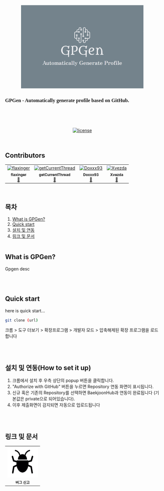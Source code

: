<h1 align="center">
  <img src="assets/GPGen_thumbnail.png" alt="GPGen - Automatically generate profile based on GitHub." width="400">
  <br>
    <h3 style = "font-family: times, serif">GPGen - Automatically generate profile based on GitHub.<h3>
  <br>
  <br>
</h1>

<p align="center">
  <a href="LICENSE"><img src="https://img.shields.io/badge/license-MIT-blue.svg" alt="license"/></a>
</p>

</br>

## Contributors

<!-- ALL-CONTRIBUTORS-LIST:START - Do not remove or modify this section -->
<!-- prettier-ignore-start -->
<!-- markdownlint-disable -->
<table>
  <tbody>
    <tr>
      <td align="center"><a href="https://github.com/flaxinger"><img src="https://avatars.githubusercontent.com/u/70012548?v=4?s=100" width="100px;" alt="flaxinger"/><br /><sub><b>flaxinger</b></sub></a><br /><a href="#maintenance-flaxinger" title="Maintenance">🚧</a></td>
      <td align="center"><a href="https://github.com/getCurrentThread"><img src="https://avatars.githubusercontent.com/u/31976959?v=4?s=100" width="100px;" alt="getCurrentThread"/><br /><sub><b>getCurrentThread</b></sub></a><br /><a href="#maintenance-getCurrentThread" title="Maintenance">🚧</a></td>
      <td align="center"><a href="https://github.com/doxxx93"><img src="https://avatars.githubusercontent.com/u/51396905?v=4?s=100" width="100px;" alt="Doxxx93"/><br /><sub><b>Doxxx93</b></sub></a><br /><a href="#talk-doxxx93" title="Talks">📢</a></td>
      <td align="center"><a href="https://xvezda.com"><img src="https://avatars.githubusercontent.com/u/9497404?v=4?s=100" width="100px;" alt="Xvezda"/><br /><sub><b>Xvezda</b></sub></a><br /><a href="https://github.com/BaekjoonHub/BaekjoonHub/commits?author=Xvezda" title="Documentation">📖</a></td>
  </tbody>
</table>

<!-- markdownlint-restore -->
<!-- prettier-ignore-end -->

<!-- ALL-CONTRIBUTORS-LIST:END -->

<br/>

## 목차

1. [What is GPGen?](#what-is-gpgen)
2. [Quick start](#quick-start)
3. [설치 및 연동](#설치-및-연동how-to-set-it-up)
4. [링크 및 문서](#링크-및-문서)
   <br />
   <br />


<!--- 소개 --->

## What is GPGen?

<p>
  Gpgen desc<br/>
</p>

<br />
<br />

<!-- Quick Start -->

## Quick start

here is quick start...

```bash
git clone (url)
```
    
크롬 > 도구 더보기 > 확장프로그램 > 개발자 모드 > 압축해제된 확장 프로그램을 로드합니다
    
</ol>
<br/>
<br/>
<!--- 설치 및 연동 --->

## 설치 및 연동(How to set it up)

<ol>
  <li>크롬에서 설치 후 우측 상단의 popup 버튼을 클릭합니다.</li>
  <li>"Authorize with GitHub" 버튼을 누르면 Repository 연동 화면이 표시됩니다.</li>
  <li>신규 혹은 기존의 Repository를 선택하면 BaekjoonHub과 연동이 완료됩니다
    (기본값은 private으로 되어있습니다).</li>
  <li>이후 제출화면이 감지되면 자동으로 업로드됩니다</li>
</ol>
<br />
<br />

<!--- 링크 및 문서 --->

## 링크 및 문서

<table>
  <tr>
    <td align="center">
      <a href="https://github.com/BaekjoonHub/BaekjoonHub/issues" title="버그신고">
          <img src="./assets/readme_icons/bug.png" width="100" height="100">
      </a><br/><sub><b>버그 신고</b></sub>
    </td>
  </tr>
</table>

<br />
<br />

